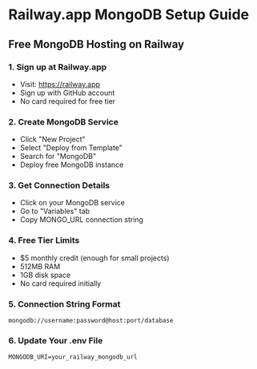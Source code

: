 # Railway.app MongoDB Setup Guide

## Free MongoDB Hosting on Railway

### 1. Sign up at Railway.app
- Visit: https://railway.app
- Sign up with GitHub account
- No card required for free tier

### 2. Create MongoDB Service
- Click "New Project"
- Select "Deploy from Template"
- Search for "MongoDB"
- Deploy free MongoDB instance

### 3. Get Connection Details
- Click on your MongoDB service
- Go to "Variables" tab
- Copy MONGO_URL connection string

### 4. Free Tier Limits
- $5 monthly credit (enough for small projects)
- 512MB RAM
- 1GB disk space
- No card required initially

### 5. Connection String Format
```
mongodb://username:password@host:port/database
```

### 6. Update Your .env File
```
MONGODB_URI=your_railway_mongodb_url
```